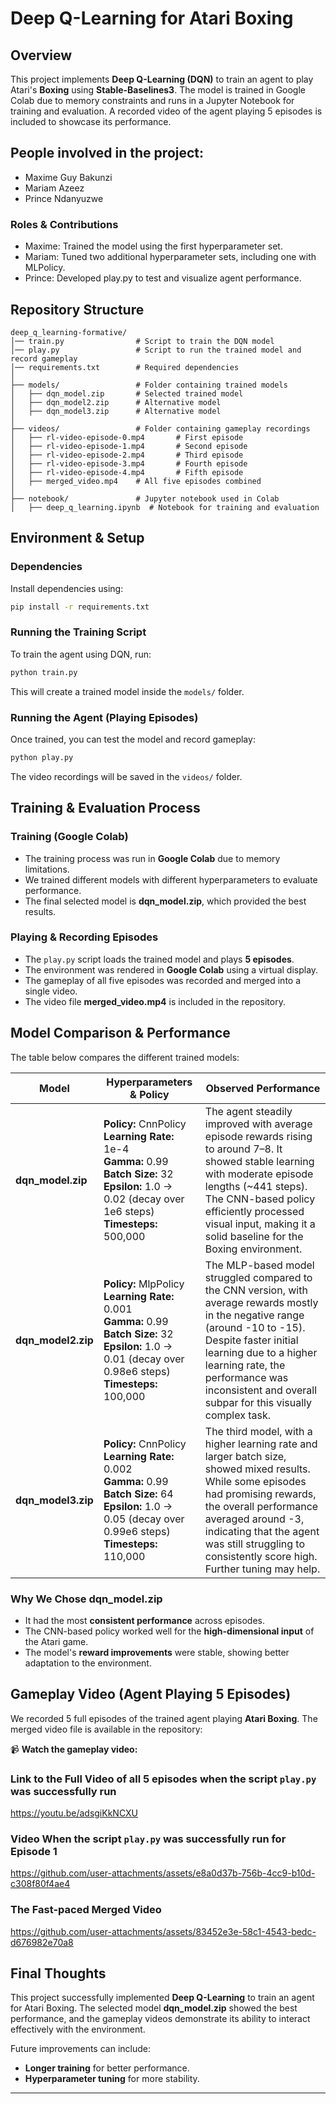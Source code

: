 # Deep Q-Learning for Atari Boxing

## Overview
This project implements **Deep Q-Learning (DQN)** to train an agent to play Atari's **Boxing** using **Stable-Baselines3**. The model is trained in Google Colab due to memory constraints and runs in a Jupyter Notebook for training and evaluation. A recorded video of the agent playing 5 episodes is included to showcase its performance.

## People involved in the project:
- Maxime Guy Bakunzi
- Mariam Azeez
- Prince Ndanyuzwe

### Roles & Contributions
- Maxime: Trained the model using the first hyperparameter set.
- Mariam: Tuned two additional hyperparameter sets, including one with MLPolicy.
- Prince: Developed play.py to test and visualize agent performance.

## Repository Structure
```
deep_q_learning-formative/
│── train.py                # Script to train the DQN model
│── play.py                 # Script to run the trained model and record gameplay
│── requirements.txt        # Required dependencies
│
├── models/                 # Folder containing trained models
│   ├── dqn_model.zip       # Selected trained model
│   ├── dqn_model2.zip      # Alternative model
│   ├── dqn_model3.zip      # Alternative model
│
├── videos/                 # Folder containing gameplay recordings
│   ├── rl-video-episode-0.mp4       # First episode
│   ├── rl-video-episode-1.mp4       # Second episode
│   ├── rl-video-episode-2.mp4       # Third episode
│   ├── rl-video-episode-3.mp4       # Fourth episode
│   ├── rl-video-episode-4.mp4       # Fifth episode
│   ├── merged_video.mp4    # All five episodes combined
│
├── notebook/               # Jupyter notebook used in Colab
│   ├── deep_q_learning.ipynb  # Notebook for training and evaluation
```

## Environment & Setup
### Dependencies
Install dependencies using:
```bash
pip install -r requirements.txt
```

### Running the Training Script
To train the agent using DQN, run:
```bash
python train.py
```
This will create a trained model inside the `models/` folder.

### Running the Agent (Playing Episodes)
Once trained, you can test the model and record gameplay:
```bash
python play.py
```
The video recordings will be saved in the `videos/` folder.

## Training & Evaluation Process
### **Training (Google Colab)**
- The training process was run in **Google Colab** due to memory limitations.
- We trained different models with different hyperparameters to evaluate performance.
- The final selected model is **dqn_model.zip**, which provided the best results.

### **Playing & Recording Episodes**
- The `play.py` script loads the trained model and plays **5 episodes**.
- The environment was rendered in **Google Colab** using a virtual display.
- The gameplay of all five episodes was recorded and merged into a single video.
- The video file **merged_video.mp4** is included in the repository.

## **Model Comparison & Performance**
The table below compares the different trained models:

| Model           | Hyperparameters & Policy                                                                                                   | Observed Performance                                                                                                                                                                                                                                                                         |
|-----------------|----------------------------------------------------------------------------------------------------------------------------|----------------------------------------------------------------------------------------------------------------------------------------------------------------------------------------------------------------------------------------------------------------------------------------------|
| **dqn_model.zip**   | **Policy:** CnnPolicy<br>**Learning Rate:** 1e-4<br>**Gamma:** 0.99<br>**Batch Size:** 32<br>**Epsilon:** 1.0 → 0.02 (decay over 1e6 steps)<br>**Timesteps:** 500,000 | The agent steadily improved with average episode rewards rising to around 7–8. It showed stable learning with moderate episode lengths (~441 steps). The CNN-based policy efficiently processed visual input, making it a solid baseline for the Boxing environment.               |
| **dqn_model2.zip**  | **Policy:** MlpPolicy<br>**Learning Rate:** 0.001<br>**Gamma:** 0.99<br>**Batch Size:** 32<br>**Epsilon:** 1.0 → 0.01 (decay over 0.98e6 steps)<br>**Timesteps:** 100,000 | The MLP-based model struggled compared to the CNN version, with average rewards mostly in the negative range (around -10 to -15). Despite faster initial learning due to a higher learning rate, the performance was inconsistent and overall subpar for this visually complex task.          |
| **dqn_model3.zip**  | **Policy:** CnnPolicy<br>**Learning Rate:** 0.002<br>**Gamma:** 0.99<br>**Batch Size:** 64<br>**Epsilon:** 1.0 → 0.05 (decay over 0.99e6 steps)<br>**Timesteps:** 110,000 | The third model, with a higher learning rate and larger batch size, showed mixed results. While some episodes had promising rewards, the overall performance averaged around -3, indicating that the agent was still struggling to consistently score high. Further tuning may help. |

### **Why We Chose dqn_model.zip**
- It had the most **consistent performance** across episodes.
- The CNN-based policy worked well for the **high-dimensional input** of the Atari game.
- The model's **reward improvements** were stable, showing better adaptation to the environment.

## Gameplay Video (Agent Playing 5 Episodes)
We recorded 5 full episodes of the trained agent playing **Atari Boxing**. The merged video file is available in the repository:

📹 **Watch the gameplay video:** 

### Link to the Full Video of all 5 episodes when the script `play.py` was successfully run

https://youtu.be/adsgiKkNCXU 

### Video When the script `play.py` was successfully run for Episode 1

https://github.com/user-attachments/assets/e8a0d37b-756b-4cc9-b10d-c308f80f4ae4

### The Fast-paced Merged Video

https://github.com/user-attachments/assets/83452e3e-58c1-4543-bedc-d676982e70a8

## Final Thoughts
This project successfully implemented **Deep Q-Learning** to train an agent for Atari Boxing. The selected model **dqn_model.zip** showed the best performance, and the gameplay videos demonstrate its ability to interact effectively with the environment.

Future improvements can include:
- **Longer training** for better performance.
- **Hyperparameter tuning** for more stability.
---
